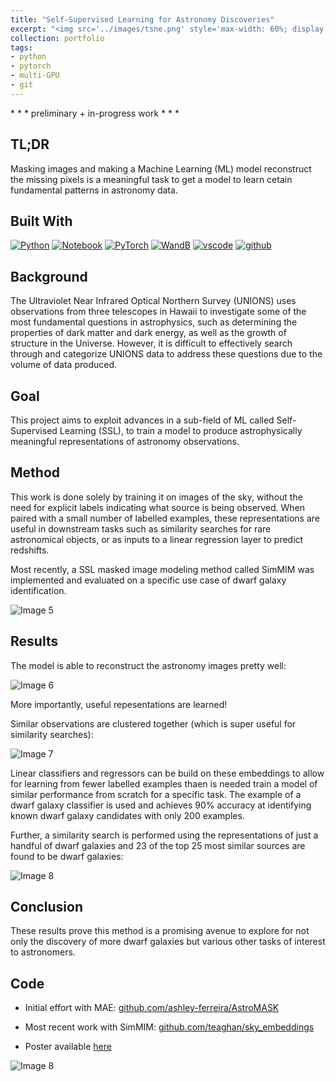```yaml
---
title: "Self-Supervised Learning for Astronomy Discoveries"
excerpt: "<img src='../images/tsne.png' style='max-width: 60%; display: inline-block;'>"
collection: portfolio
tags:
- python
- pytorch
- multi-GPU
- git
---
```


\* * * preliminary + in-progress work * * * 

## TL;DR

Masking images and making a Machine Learning (ML) model reconstruct the missing pixels is a meaningful task to get a model to learn cetain fundamental patterns in astronomy data. 

## Built With

[![Python][python]][python-url]
[![Notebook][notebook]][notebook-url] 
[![PyTorch][pytorch]][pytorch-url]
[![WandB][wandb]][wandb-url] 
[![vscode][vscode]][vscode-url]
[![github][github]][github-url]

[github]: https://img.shields.io/badge/github-%23121011.svg?style=for-the-badge&logo=github&logoColor=white
[github-url]: https://github.com/

[python]: https://img.shields.io/badge/Python-3776AB?style=for-the-badge&logo=python&logoColor=white
[python-url]: https://www.python.org/

[notebook]: https://img.shields.io/badge/Made%20with-Jupyter-orange?style=for-the-badge&logo=Jupyter
[notebook-url]: https://jupyter.org/

[wandb]: https://img.shields.io/badge/Weights_&_Biases-FFBE00?style=for-the-badge&logo=WeightsAndBiases&logoColor=white
[wandb-url]: https://wandb.ai/site

[pytorch]: https://img.shields.io/badge/PyTorch-%23EE4C2C.svg?style=for-the-badge&logo=PyTorch&logoColor=white
[pytorch-url]: https://pytorch.org/

[vscode]: https://img.shields.io/badge/Visual%20Studio%20Code-0078d7.svg?style=for-the-badge&logo=visual-studio-code&logoColor=white
[vscode-url]: https://code.visualstudio.com/


## Background

The Ultraviolet Near Infrared Optical Northern Survey (UNIONS) uses observations from three telescopes in Hawaii to investigate some of the most fundamental questions in astrophysics, such as determining the properties of dark matter and dark energy, as well as the growth of structure in the Universe. However, it is difficult to effectively search through and categorize UNIONS data to address these questions due to the volume of data produced. 

## Goal

This project aims to exploit advances in a sub-field of ML called Self-Supervised Learning (SSL), to train a model to produce astrophysically meaningful representations of astronomy observations. 

## Method

This work is done solely by training it on images of the sky, without the need for explicit labels indicating what source is being observed. When paired with a small number of labelled examples, these representations are useful in downstream tasks such as similarity searches for rare astronomical objects, or as inputs to a linear regression layer to predict redshifts. 

Most recently, a SSL masked image modeling method called SimMIM was implemented and evaluated on a specific use case of dwarf galaxy identification. 

<img src="../../images/project_goal3.png" alt="Image 5" style="max-width: 100%; display: inline-block;">

## Results

The model is able to reconstruct the astronomy images pretty well:


<img src="../../images/simmim_reconstructions.png" alt="Image 6" style="max-width: 40%; display: inline-block;">

More importantly, useful repesentations are learned!

Similar observations are clustered together (which is super useful for similarity searches):


<img src="../../images/tsne.png" alt="Image 7" style="max-width: 100%; display: inline-block;">


Linear classifiers and regressors can be build on these embeddings to allow for learning from fewer labelled examples thaen is needed train a model of similar performance from scratch for a specific task. The example of a dwarf galaxy classifier is used and achieves 90\% accuracy at identifying known dwarf galaxy candidates with only 200 examples. 

Further, a similarity search is performed using the representations of just a handful of dwarf galaxies and 23 of the top 25 most similar sources are found to be dwarf galaxies:

<img src="../../images/sim_search_dwarf.png" alt="Image 8" style="max-width: 95%; display: inline-block;">

## Conclusion 

These results prove this method is a promising avenue to explore for not only the discovery of more dwarf galaxies but various other tasks of interest to astronomers. 

## Code

* Initial effort with MAE: [github.com/ashley-ferreira/AstroMASK](https://github.com/ashley-ferreira/AstroMASK)

* Most recent work with SimMIM: [github.com/teaghan/sky_embeddings](https://github.com/teaghan/sky_embeddings)

* Poster available [here](https://drive.google.com/file/d/1pCPDfRXtnYHVPDUMBkf0NiLSKzdy5JFE/view?usp=sharing)

<img src="../../images/ssl_poster.001.jpeg" alt="Image 8" style="max-width: 100%; display: inline-block;">
